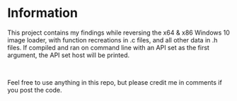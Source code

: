 # Information
This project contains my findings while reversing the x64 & x86 Windows 10 image loader, with function recreations in .c files, and all other data
in .h files. If compiled and ran on command line with an API set as the first argument, the API set host will be printed.

</br>

Feel free to use anything in this repo, but please credit me in comments if you post the code.